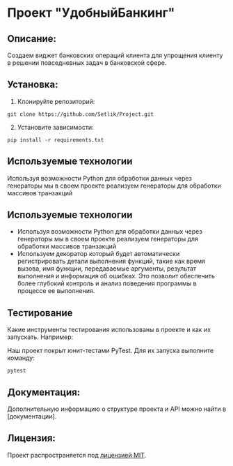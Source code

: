 # Проект "УдобныйБанкинг"

## Описание:

Создаем виджет банковских операций клиента для упрощения клиенту в решении
повседневных задач в банковской сфере.

## Установка:

1. Клонируйте репозиторий:

```
git clone https://github.com/Setlik/Project.git
```

2. Установите зависимости:

```
pip install -r requirements.txt
```
## Используемые технологии
Используя возможности Python для обработки данных через генераторы мы в своем проекте реализуем генераторы для обработки массивов транзакций


## Используемые технологии

- Используя возможности Python для обработки данных через генераторы мы в своем проекте реализуем генераторы для
  обработки массивов транзакций
- Используем декоратор который будет автоматически регистрировать детали выполнения функций, такие как время вызова,
  имя функции, передаваемые аргументы, результат выполнения и информация об ошибках. Это позволит обеспечить более
  глубокий контроль и анализ поведения программы в процессе ее выполнения.

## Тестирование

Какие инструменты тестирования использованы в проекте и как их запускать. Например:

Наш проект покрыт юнит-тестами PyTest.
Для их запуска выполните команду:

```
pytest
```


## Документация:

Дополнительную информацию о структуре проекта и API можно найти в [документации].

## Лицензия:


Проект распространяется под [лицензией MIT](LICENSE).

